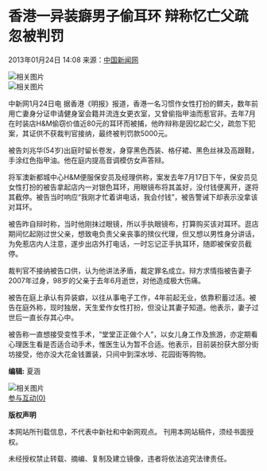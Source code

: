 # 香港一异装癖男子偷耳环 辩称忆亡父疏忽被判罚

2013年01月24日 14:08  来源：[中国新闻网](http://www.chinanews.com/)  

![相关图片](http://www.chinanews.com/fileftp/2020/03/2020-03-11/U194P4T47D46410F978DT20200311093349.jpg)  
![相关图片](http://www.chinanews.com/fileftp/2020/03/2020-03-11/U194P4T47D46410F977DT20200311083723.jpg)  

中新网1月24日电 据香港《明报》报道，香港一名习惯作女性打扮的鳏夫，数年前用亡妻身分证申请健身室会籍并流连女更衣室，又曾偷指甲油而惹官非。去年7月在时装店H&M偷窃价值近80元的耳环而被捕，他昨辩称是因忆起亡父，疏忽下犯案，其证供不获裁判官接纳，最终被判罚款5000元。

被告刘兆华(54岁)出庭时留长卷发，身穿黑色西装、格仔裙、黑色丝袜及高跟鞋，手涂红色指甲油。他在庭内提高音调模仿女声答辩。

将军澳新都城中心H&M便服保安员及经理供称，案发去年7月17日下午，保安员见女性打扮的被告拿起店内一对银色耳环，用眼镜布将其盖好，没付钱便离开，遂将其截停。被告当时响应“我刚才忙着讲电话，我会付钱”，被告警诫下却表示没拿该对耳环。

被告昨自辩时称，当时他刚抹过眼镜，所以手执眼镜布，打算购买该对耳环。逛店期间忆起刚过世父亲，想致电负责父亲丧事的殡仪代理，但又想以男性身分讲话，为免惹店内人注意，遂步出店外打电话，一时忘记正手执耳环，随即被保安员截停。

裁判官不接纳被告口供，认为他讲法矛盾，裁定罪名成立。辩方求情指被告妻子2007年过身，98岁的父亲于去年6月逝世，对他造成极大伤痛。

被告在庭上承认有异装癖，以往从事电子工作，4年前起无业，依靠积蓄过活。被告在庭外称，现时独居，天生爱作女性打扮，但没让其妻子知道。他表示，妻子过世后一直长存其心中。

被告称一直想接受变性手术，“堂堂正正做个人”，以女儿身工作及旅游，亦定期看心理医生看是否适合动手术，惟医生认为暂不合适。他表示，目前装扮获大部分街坊接受，他亦没大花金钱置装，只间中到深水埗、花园街等购物。

**编辑:** 夏涵  

![相关图片](http://i3.chinanews.com/2011/news/images/1.png)  
[参与互动(0)](http://comment.chinanews.com/ci/index.php/comment/news/more/4517210)  

**版权声明**  

本网站所刊载信息，不代表中新社和中新网观点。 刊用本网站稿件，须经书面授权。  

未经授权禁止转载、摘编、复制及建立镜像，违者将依法追究法律责任。